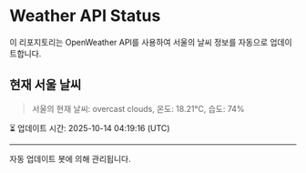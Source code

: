 
# Weather API Status

이 리포지토리는 OpenWeather API를 사용하여 서울의 날씨 정보를 자동으로 업데이트합니다.

## 현재 서울 날씨
> 서울의 현재 날씨: overcast clouds, 온도: 18.21°C, 습도: 74%

⏳ 업데이트 시간: 2025-10-14 04:19:16 (UTC)

---
자동 업데이트 봇에 의해 관리됩니다.
